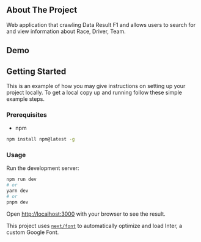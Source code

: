 ## About The Project
Web application that crawling Data Result F1 and allows users to search for and view information about Race, Driver, Team.

## Demo


## Getting Started
This is an example of how you may give instructions on setting up your project locally. To get a local copy up and running follow these simple example steps.

### Prerequisites

- npm
```bash
npm install npm@latest -g
```

### Usage

Run the development server:

```bash
npm run dev
# or
yarn dev
# or
pnpm dev
```

Open [http://localhost:3000](http://localhost:3000) with your browser to see the result.

This project uses [`next/font`](https://nextjs.org/docs/basic-features/font-optimization) to automatically optimize and load Inter, a custom Google Font.

